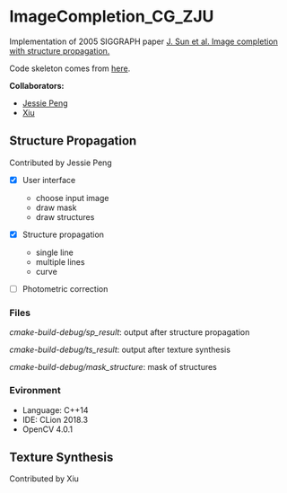 # ImageCompletion_CG_ZJU

Implementation of 2005 SIGGRAPH paper [J. Sun et al. Image completion with structure propagation.](https://www.microsoft.com/en-us/research/wp-content/uploads/2016/02/siggraph05_0265_final.pdf)


Code skeleton comes from [here](http://www.cad.zju.edu.cn/home/gfzhang/course/computational-photography/proj2-completion/completion.html).

**Collaborators:**

- [Jessie Peng](https://github.com/jessiepyx)
- [Xiu](https://github.com/Hap-Hugh)

## Structure Propagation

Contributed by Jessie Peng

- [x] User interface
  - choose input image
  - draw mask
  - draw structures
  
- [x] Structure propagation
  - single line
  - multiple lines
  - curve
  
- [ ] Photometric correction

### Files

*cmake-build-debug/sp_result*: output after structure propagation

*cmake-build-debug/ts_result*: output after texture synthesis

*cmake-build-debug/mask_structure*: mask of structures

### Evironment

- Language: C++14
- IDE: CLion 2018.3
- OpenCV 4.0.1

## Texture Synthesis

Contributed by Xiu
